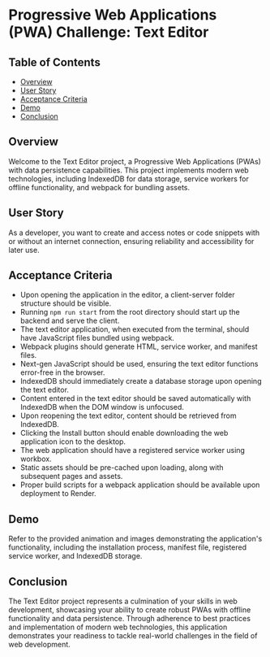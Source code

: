 # Progressive Web Applications (PWA) Challenge: Text Editor

## Table of Contents

- [Overview](#overview)
- [User Story](#user-story)
- [Acceptance Criteria](#acceptance-criteria)
- [Demo](#demo)
- [Conclusion](#conclusion)

## Overview

Welcome to the Text Editor project, a Progressive Web Applications (PWAs) with data persistence capabilities. This project implements modern web technologies, including IndexedDB for data storage, service workers for offline functionality, and webpack for bundling assets.

## User Story

As a developer, you want to create and access notes or code snippets with or without an internet connection, ensuring reliability and accessibility for later use.

## Acceptance Criteria

- Upon opening the application in the editor, a client-server folder structure should be visible.
- Running `npm run start` from the root directory should start up the backend and serve the client.
- The text editor application, when executed from the terminal, should have JavaScript files bundled using webpack.
- Webpack plugins should generate HTML, service worker, and manifest files.
- Next-gen JavaScript should be used, ensuring the text editor functions error-free in the browser.
- IndexedDB should immediately create a database storage upon opening the text editor.
- Content entered in the text editor should be saved automatically with IndexedDB when the DOM window is unfocused.
- Upon reopening the text editor, content should be retrieved from IndexedDB.
- Clicking the Install button should enable downloading the web application icon to the desktop.
- The web application should have a registered service worker using workbox.
- Static assets should be pre-cached upon loading, along with subsequent pages and assets.
- Proper build scripts for a webpack application should be available upon deployment to Render.

## Demo

Refer to the provided animation and images demonstrating the application's functionality, including the installation process, manifest file, registered service worker, and IndexedDB storage.

## Conclusion

The Text Editor project represents a culmination of your skills in web development, showcasing your ability to create robust PWAs with offline functionality and data persistence. Through adherence to best practices and implementation of modern web technologies, this application demonstrates your readiness to tackle real-world challenges in the field of web development.
